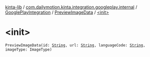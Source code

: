 [kinta-lib](../../../index.md) / [com.dailymotion.kinta.integration.googleplay.internal](../../index.md) / [GooglePlayIntegration](../index.md) / [PreviewImageData](index.md) / [&lt;init&gt;](./-init-.md)

# &lt;init&gt;

`PreviewImageData(id: `[`String`](https://kotlinlang.org/api/latest/jvm/stdlib/kotlin/-string/index.html)`, url: `[`String`](https://kotlinlang.org/api/latest/jvm/stdlib/kotlin/-string/index.html)`, languageCode: `[`String`](https://kotlinlang.org/api/latest/jvm/stdlib/kotlin/-string/index.html)`, imageType: ImageType)`